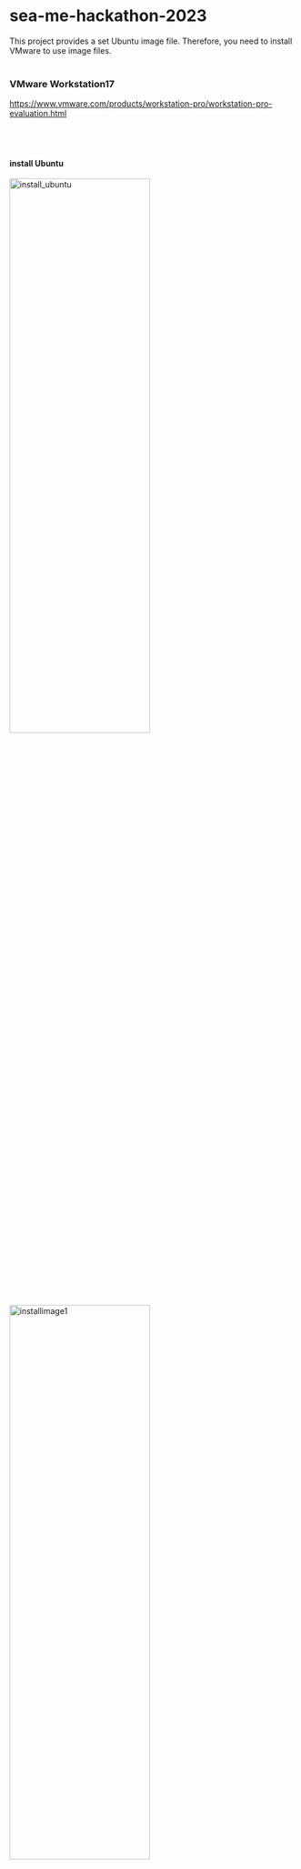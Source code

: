 # sea-me-hackathon-2023
This project provides a set Ubuntu image file. Therefore, you need to install VMware to use image files.<br><br>

### VMware Workstation17

https://www.vmware.com/products/workstation-pro/workstation-pro-evaluation.html<br><br><br><br>





#### install Ubuntu
<img src="https://github.com/AveesLab/hackathon-someip/assets/125881959/103899b6-ddb3-4683-a5bd-52689cf37e62" width="70%" height="50%" title="px(픽셀) 크기 설정" alt="install_ubuntu"></img><br><br>


<img src="https://github.com/AveesLab/sea-me-hackathon-2023/assets/125881959/7eccbd12-e5b6-47f4-a89f-5bd6cfd712ad" width="70%" height="50%" title="px(픽셀) 크기 설정" alt="installimage1"></img><br><br><br><br>


#### install iso file
<img src="https://github.com/AveesLab/sea-me-hackathon-2023/assets/125881959/14af5302-b502-448e-a278-a33c94ff9213" width="70%" height="50%" title="px(픽셀) 크기 설정" alt="installimage2"></img><br><br><br><br>









#### personalize Linux
<img src="https://github.com/AveesLab/hackathon-someip/assets/125881959/99b9f72b-0b7c-4be0-9115-05fb0c717fdb" width="70%" height="50%" title="px(픽셀) 크기 설정" alt="install4"></img>


username : avees

password : nvidia<br><br><br><br>


<img src="https://github.com/AveesLab/sea-me-hackathon-2023/assets/125881959/705c89d8-ad3f-4709-a8e2-b615046d4782" width="70%" height="50%" title="px(픽셀) 크기 설정" alt="installimage3"></img>


<img src="" width="70%" height="50%" title="px(픽셀) 크기 설정" alt=""></img><br><br><br><br>


#### hardware setup
//You should set Memory and Processors in recommended range
<img src="https://github.com/AveesLab/hackathon-someip/assets/125881959/0c0147a9-ae4c-493f-81a0-3fe76e7251b3" width="70%" height="50%" title="px(픽셀) 크기 설정" alt="install_ram"></img><br><br><br><br>



#### power on
<img src="https://github.com/AveesLab/hackathon-someip/assets/125881959/bbfb8164-9f42-4b61-a2a6-f8de4547a3e9" width="70%" height="50%" title="px(픽셀) 크기 설정" alt="power_on"></img><br><br><br><br>



#### login ubuntu
<img src="https://github.com/AveesLab/hackathon-someip/assets/125881959/de8ff45e-6300-46a9-ac82-1b571c5e6356" width="70%" height="50%" title="px(픽셀) 크기 설정" alt="login"></img><br><br><br><br>




#### windows settings for vsomeip communication (WIN10)


<img src="https://github.com/AveesLab/hackathon-someip/assets/125881959/39679920-dbbe-410c-9efb-f930d1135a5c" width="70%" height="50%" title="px(픽셀) 크기 설정" alt="Untitled"></img><br><br>





<img src="https://github.com/AveesLab/hackathon-someip/assets/125881959/7479d59d-bb6d-4602-9413-971ea376a2ea" width="70%" height="50%" title="px(픽셀) 크기 설정" alt="vmware_wifi1"></img><br><br>


<img src="https://github.com/AveesLab/sea-me-hackathon-2023/assets/125881959/71b66e42-8dcb-4268-bbea-73c0bb558753" width="70%" height="50%" title="px(픽셀) 크기 설정" alt="winwifiset1"></img><br><br><br><br>





#### VMware settings (Edit -> Virtual Network Editor)
<img src="https://github.com/AveesLab/hackathon-someip/assets/125881959/56a925ee-be6a-406d-b937-520cba8535a9" width="70%" height="50%" title="px(픽셀) 크기 설정" alt="vmware1"></img><br><br>



#### change settings
<img src="https://github.com/AveesLab/sea-me-hackathon-2023/assets/125881959/20d9b8b8-20c1-4081-b732-6a15680edec6" width="70%" height="50%" title="px(픽셀) 크기 설정" alt="virtualneteditor"></img><br><br>



#### VMnet0 Bridged check (Automatic Check -> Apply -> OK)
<img src="https://github.com/AveesLab/hackathon-someip/assets/125881959/72f990b8-08ca-45d4-af25-d527a5484636" width="70%" height="50%" title="px(픽셀) 크기 설정" alt="bridge"></img><br><br>


### Ubuntu Settings
<img src="https://github.com/AveesLab/sea-me-hackathon-2023/assets/125881959/6c2d604b-f0cb-44f7-a162-0f96415d8583" width="70%" height="50%" title="px(픽셀) 크기 설정" alt="wifiubuntuset1"></img><br><br>


<img src="https://github.com/AveesLab/sea-me-hackathon-2023/assets/125881959/f0583e5e-d6c8-4809-b91a-9bda2d9d206f" width="70%" height="50%" title="px(픽셀) 크기 설정" alt="SetVMnet0"></img><br><br>




#### network ping check
<pre>
<code>
ifconfig -a
</code>
</pre>
  <img src="https://github.com/AveesLab/hackathon-someip/assets/125881959/ebf358fd-5c51-41a5-ad92-6976392c2d01" width="70%" height="50%" title="px(픽셀) 크기 설정" alt="ifconfig-a"></img>


#### ping to TX2
<img src="https://github.com/AveesLab/hackathon-someip/assets/125881959/06ef3f9e-3e89-468e-aa5b-1985d7b73dae" width="70%" height="50%" title="px(픽셀) 크기 설정" alt="ping_to_tx2"></img>


#### ping to laptop VMware
<img src="https://github.com/AveesLab/hackathon-someip/assets/125881959/349ef132-b782-4f6d-bb54-e722a2ff6308" width="70%" height="50%" title="px(픽셀) 크기 설정" alt="ping to laptop"></img>


* * *
## commonapi, vsomeip settings


#### Install OpenJDK Java 8
<pre>
<code>
sudo apt update
sudo apt install openjdk-8-jdk

java -version
//1.8.0_xxx 확인
</code>
</pre>
<img src="https://github.com/AveesLab/hackathon-someip/assets/125881959/61b5d906-0877-4a36-b949-08d3d99a72a4" width="70%" height="50%" title="px(픽셀) 크기 설정" alt="java_version"></img>


<pre>
<code>
sudo apt-get install libboost-all-dev

  // build the commonAPI runtime library
cd ~
mkdir build-commonapi && cd build-commonapi


git clone https://github.com/GENIVI/capicxx-core-runtime.git
cd capicxx-core-runtime/
git checkout 3.2.0
mkdir build
cd build
cmake ..
make -j2
</code>
</pre>
###### result
<img src="https://github.com/AveesLab/hackathon-someip/assets/125881959/b9498614-b4d3-4786-8232-66171ede298e" width="70%" height="50%" title="px(픽셀) 크기 설정" alt="result"></img>


<pre>
<code>
cd ~
mkdir project-hello
cd project-hello
mkdir fidl
cd fidl
</code>
</pre>

*
*



### Download code generator 3.2.0.1
<pre>
<code>
cd ~
mkdir generator && cd generator
wget https://github.com/COVESA/capicxx-core-tools/releases/download/3.2.0.1/commonapi_core_generator.zip
unzip commonapi_core_generator.zip -d core-generator
cd core-generator
chmod +x commonapi-core-generator-linux-x86_64
</code>
</pre>



### Download someip code generator 3.2.0.1
<pre>
<code>
cd ~/generator
wget https://github.com/COVESA/capicxx-someip-tools/releases/download/3.2.0.1/commonapi_someip_generator.zip
unzip commonapi_someip_generator.zip -d someip-generator
cd someip-generator
chmod +x commonapi-someip-generator-linux-x86_64
</code>
</pre>


### Run generator
<pre>
<code>
cd ~/project-hello
../generator/core-generator/commonapi-core-generator-linux-x86_64 -sk ./fidl/HelloWorld.fidl -d ./src-gen-hello
../generator/someip-generator/commonapi-someip-generator-linux-x86_64 ./fidl/HelloWorld.fdepl -d ./src-gen-hello
</code>
</pre>


### Write the client and the service application
<pre>
<code>
cd ~/project-hello
mkdir src && cd src
</code>
</pre>



####  Make 4 files in src directory 
*
*
*
*

#### Write CMakeLists.txt on project directory
*

### build and run
<pre>
<code>
mkdir build
cd build
cmake ..
make
</code>
</pre>

### Execute Service, Client in two terminals

